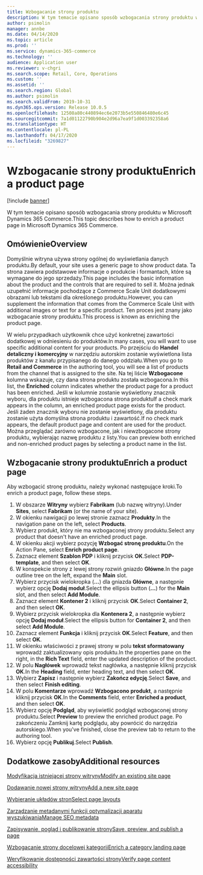 ```yaml
---
title: Wzbogacanie strony produktu
description: W tym temacie opisano sposób wzbogacania strony produktu w Microsoft Dynamics 365 Commerce.
author: psimolin
manager: annbe
ms.date: 04/14/2020
ms.topic: article
ms.prod: ''
ms.service: dynamics-365-commerce
ms.technology: ''
audience: Application user
ms.reviewer: v-chgri
ms.search.scope: Retail, Core, Operations
ms.custom: ''
ms.assetid: ''
ms.search.region: Global
ms.author: psimolin
ms.search.validFrom: 2019-10-31
ms.dyn365.ops.version: Release 10.0.5
ms.openlocfilehash: 12508a80c440894ec6e2073b5e550846480e6c45
ms.sourcegitcommit: 7a1d01122790b904e2d96a7ea9f1d003392358a6
ms.translationtype: HT
ms.contentlocale: pl-PL
ms.lasthandoff: 04/17/2020
ms.locfileid: "3269827"
---
```

# <a name="enrich-a-product-page"></a><span data-ttu-id="698be-103">Wzbogacanie strony produktu</span><span class="sxs-lookup"><span data-stu-id="698be-103">Enrich a product page</span></span>


[!include [banner](includes/banner.md)]

<span data-ttu-id="698be-104">W tym temacie opisano sposób wzbogacania strony produktu w Microsoft Dynamics 365 Commerce.</span><span class="sxs-lookup"><span data-stu-id="698be-104">This topic describes how to enrich a product page in Microsoft Dynamics 365 Commerce.</span></span>

## <a name="overview"></a><span data-ttu-id="698be-105">Omówienie</span><span class="sxs-lookup"><span data-stu-id="698be-105">Overview</span></span>

<span data-ttu-id="698be-106">Domyślnie witryna używa strony ogólnej do wyświetlania danych produktu.</span><span class="sxs-lookup"><span data-stu-id="698be-106">By default, your site uses a generic page to show product data.</span></span> <span data-ttu-id="698be-107">Ta strona zawiera podstawowe informacje o produkcie i formantach, które są wymagane do jego sprzedaży.</span><span class="sxs-lookup"><span data-stu-id="698be-107">This page includes the basic information about the product and the controls that are required to sell it.</span></span> <span data-ttu-id="698be-108">Można jednak uzupełnić informacje pochodzące z Commerce Scale Unit dodatkowymi obrazami lub tekstami dla określonego produktu.</span><span class="sxs-lookup"><span data-stu-id="698be-108">However, you can supplement the information that comes from the Commerce Scale Unit with additional images or text for a specific product.</span></span> <span data-ttu-id="698be-109">Ten proces jest znany jako wzbogacanie strony produktu.</span><span class="sxs-lookup"><span data-stu-id="698be-109">This process is known as enriching the product page.</span></span>

<span data-ttu-id="698be-110">W wielu przypadkach użytkownik chce użyć konkretnej zawartości dodatkowej w odniesieniu do produktów.</span><span class="sxs-lookup"><span data-stu-id="698be-110">In many cases, you will want to use specific additional content for your products.</span></span> <span data-ttu-id="698be-111">Po przejściu do **Handel detaliczny i komercyjny** w narzędziu autorskim zostanie wyświetlona lista produktów z kanału przypisanego do danego oddziału.</span><span class="sxs-lookup"><span data-stu-id="698be-111">When you go to **Retail and Commerce** in the authoring tool, you will see a list of products from the channel that is assigned to the site.</span></span> <span data-ttu-id="698be-112">Na tej liście **Wzbogacone** kolumna wskazuje, czy dana strona produktu została wzbogacona.</span><span class="sxs-lookup"><span data-stu-id="698be-112">In this list, the **Enriched** column indicates whether the product page for a product has been enriched.</span></span> <span data-ttu-id="698be-113">Jeśli w kolumnie zostanie wyświetlony znacznik wyboru, dla produktu istnieje wzbogacona strona produktu</span><span class="sxs-lookup"><span data-stu-id="698be-113">If a check mark appears in the column, an enriched product page exists for the product.</span></span> <span data-ttu-id="698be-114">Jeśli żaden znacznik wyboru nie zostanie wyświetlony, dla produktu zostanie użyta domyślna strona produktu i zawartość.</span><span class="sxs-lookup"><span data-stu-id="698be-114">If no check mark appears, the default product page and content are used for the product.</span></span> <span data-ttu-id="698be-115">Można przeglądać zarówno wzbogacone, jak i niewzbogacone strony produktu, wybierając nazwę produktu z listy.</span><span class="sxs-lookup"><span data-stu-id="698be-115">You can preview both enriched and non-enriched product pages by selecting a product name in the list.</span></span>

## <a name="enrich-a-product-page"></a><span data-ttu-id="698be-116">Wzbogacanie strony produktu</span><span class="sxs-lookup"><span data-stu-id="698be-116">Enrich a product page</span></span>

<span data-ttu-id="698be-117">Aby wzbogacić stronę produktu, należy wykonać następujące kroki.</span><span class="sxs-lookup"><span data-stu-id="698be-117">To enrich a product page, follow these steps.</span></span>

1. <span data-ttu-id="698be-118">W obszarze **Witryny** wybierz **Fabrikam** (lub nazwę witryny).</span><span class="sxs-lookup"><span data-stu-id="698be-118">Under **Sites**, select **Fabrikam** (or the name of your site).</span></span>
1. <span data-ttu-id="698be-119">W okienku nawigacji po lewej stronie zaznacz **Produkty**.</span><span class="sxs-lookup"><span data-stu-id="698be-119">In the navigation pane on the left, select **Products**.</span></span>
1. <span data-ttu-id="698be-120">Wybierz produkt, który nie ma wzbogaconej strony produktu.</span><span class="sxs-lookup"><span data-stu-id="698be-120">Select any product that doesn't have an enriched product page.</span></span>
1. <span data-ttu-id="698be-121">W okienku akcji wybierz pozycję **Wzbogać stronę produktu**.</span><span class="sxs-lookup"><span data-stu-id="698be-121">On the Action Pane, select **Enrich product page**.</span></span>
1. <span data-ttu-id="698be-122">Zaznacz element **Szablon PDP** i kliknij przycisk **OK**.</span><span class="sxs-lookup"><span data-stu-id="698be-122">Select **PDP-template**, and then select **OK**.</span></span>
1. <span data-ttu-id="698be-123">W konspekcie strony z lewej strony rozwiń gniazdo **Główne**.</span><span class="sxs-lookup"><span data-stu-id="698be-123">In the page outline tree on the left, expand the **Main** slot.</span></span>
1. <span data-ttu-id="698be-124">Wybierz przycisk wielokropka (**...**) dla gniazda **Główne**, a następnie wybierz opcję **Dodaj moduł**.</span><span class="sxs-lookup"><span data-stu-id="698be-124">Select the ellipsis button (**...**) for the **Main** slot, and then select **Add Module**.</span></span>
1. <span data-ttu-id="698be-125">Zaznacz element **Kontener 2** i kliknij przycisk **OK**.</span><span class="sxs-lookup"><span data-stu-id="698be-125">Select **Container 2**, and then select **OK**.</span></span>
1. <span data-ttu-id="698be-126">Wybierz przycisk wielokropka dla **Kontenera 2**, a następnie wybierz opcję **Dodaj moduł**.</span><span class="sxs-lookup"><span data-stu-id="698be-126">Select the ellipsis button for **Container 2**, and then select **Add Module**.</span></span>
1. <span data-ttu-id="698be-127">Zaznacz element **Funkcja** i kliknij przycisk **OK**.</span><span class="sxs-lookup"><span data-stu-id="698be-127">Select **Feature**, and then select **OK**.</span></span>
1. <span data-ttu-id="698be-128">W okienku właściwości z prawej strony w polu **tekst sformatowany** wprowadź zaktualizowany opis produktu.</span><span class="sxs-lookup"><span data-stu-id="698be-128">In the properties pane on the right, in the **Rich Text** field, enter the updated description of the product.</span></span>
1. <span data-ttu-id="698be-129">W polu **Nagłówek** wprowadź tekst nagłówka, a następnie kliknij przycisk **OK**.</span><span class="sxs-lookup"><span data-stu-id="698be-129">In the **Heading** field, enter heading text, and then select **OK**.</span></span>
1. <span data-ttu-id="698be-130">Wybierz **Zapisz** i następnie wybierz **Zakończ edycję**.</span><span class="sxs-lookup"><span data-stu-id="698be-130">Select **Save**, and then select **Finish editing**.</span></span>
1. <span data-ttu-id="698be-131">W polu **Komentarze** wprowadź **Wzbogacono produkt**, a następnie kliknij przycisk **OK**.</span><span class="sxs-lookup"><span data-stu-id="698be-131">In the **Comments** field, enter **Enriched a product**, and then select **OK**.</span></span>
1. <span data-ttu-id="698be-132">Wybierz opcję **Podgląd**, aby wyświetlić podgląd wzbogaconej strony produktu.</span><span class="sxs-lookup"><span data-stu-id="698be-132">Select **Preview** to preview the enriched product page.</span></span> <span data-ttu-id="698be-133">Po zakończeniu Zamknij kartę podglądu, aby powrócić do narzędzia autorskiego.</span><span class="sxs-lookup"><span data-stu-id="698be-133">When you've finished, close the preview tab to return to the authoring tool.</span></span>
1. <span data-ttu-id="698be-134">Wybierz opcję **Publikuj**.</span><span class="sxs-lookup"><span data-stu-id="698be-134">Select **Publish**.</span></span>

## <a name="additional-resources"></a><span data-ttu-id="698be-135">Dodatkowe zasoby</span><span class="sxs-lookup"><span data-stu-id="698be-135">Additional resources</span></span>

[<span data-ttu-id="698be-136">Modyfikacja istniejącej strony witryny</span><span class="sxs-lookup"><span data-stu-id="698be-136">Modify an existing site page</span></span>](modify-existing-page.md)

[<span data-ttu-id="698be-137">Dodawanie nowej strony witryny</span><span class="sxs-lookup"><span data-stu-id="698be-137">Add a new site page</span></span>](add-new-page.md)

[<span data-ttu-id="698be-138">Wybieranie układów stron</span><span class="sxs-lookup"><span data-stu-id="698be-138">Select page layouts</span></span>](select-page-layouts.md)

[<span data-ttu-id="698be-139">Zarządzanie metadanymi funkcji optymalizacji aparatu wyszukiwania</span><span class="sxs-lookup"><span data-stu-id="698be-139">Manage SEO metadata</span></span>](manage-seo-metadata.md)

[<span data-ttu-id="698be-140">Zapisywanie, pogląd i publikowanie strony</span><span class="sxs-lookup"><span data-stu-id="698be-140">Save, preview, and publish a page</span></span>](save-preview-publish-page.md)

[<span data-ttu-id="698be-141">Wzbogacanie strony docelowej kategorii</span><span class="sxs-lookup"><span data-stu-id="698be-141">Enrich a category landing page</span></span>](enrich-category-page.md)

[<span data-ttu-id="698be-142">Weryfikowanie dostępności zawartości strony</span><span class="sxs-lookup"><span data-stu-id="698be-142">Verify page content accessibility</span></span>](verify-accessibility.md)
